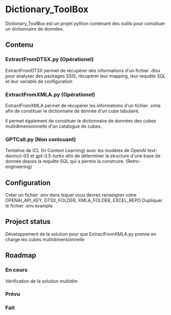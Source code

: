 # Dictionary_ToolBox

Dictionary_ToolBox est un projet python contenant des outils pour consitiuer un dictionnaire de données.

## Contenu

### ExtractFromDTSX.py (Opérationel) 
ExtractFromDTSX permet de récupérer des informations d'un fichier .dtsx pour analyser des packages SSIS, récupérer leur mapping, leur requête SQL et leur variable de configuration

### ExtractFromXMLA.py (Opérationel)
ExtractFromXMLA permet de récupérer les informations d'un fichier .xmla afin de constituer le dictionnaire de donnée d'un cube tabulaire.

Il permet également de constituer le dictionnaire de données des cubes mutlidimensionnelle d'un catalogue de cubes.

### GPTCall.py (Non conlcuant)
Tentative de ICL (In Context Learning) avec les modèles de OpenAI text-davincii-03 et gpt-3.5-turbo afin de déterminer la structure d'une base de donnée depuis la requête SQL qui a permis la construire. (Retro-engineering)

## Configuration

Créer un fichier .env dans lequel vous devrez renseigner votre OPENAI_API_KEY, DTSX_FOLDER, XMLA_FOLDER, EXCEL_REPO
Dupliquer le fichier .env.example

## Project status

Développement de la solution pour que ExtractFromXMLA.py prenne en charge les cubes multidimensionnelle

## Roadmap

### En cours

Vérification de la solution multidim

### Prévu

### Fait

